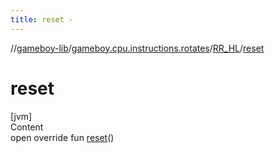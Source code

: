 ```yaml
---
title: reset -
---
```

//[gameboy-lib](../../index.md)/[gameboy.cpu.instructions.rotates](../index.md)/[RR_HL](index.md)/[reset](reset.md)



# reset  
[jvm]  
Content  
open override fun [reset](reset.md)()  



